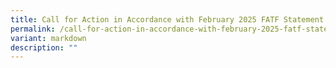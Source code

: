 ```yaml
---
title: Call for Action in Accordance with February 2025 FATF Statement
permalink: /call-for-action-in-accordance-with-february-2025-fatf-statement/
variant: markdown
description: ""
---
```

